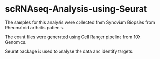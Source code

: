 # scRNAseq-Analysis-using-Seurat

The samples for this analysis were collected from Synovium Biopsies from Rheumatoid arthritis patients.

The count files were generated using Cell Ranger pipeline from 10X Genomics. 

Seurat package is used to analyse the data and identify targets. 

